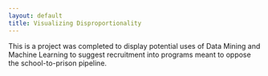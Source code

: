 ```yaml
---
layout: default
title: Visualizing Disproportionality
---
```


This is a project was completed to display potential uses of Data Mining and Machine Learning to suggest recruitment into programs meant to oppose the school-to-prison pipeline.

